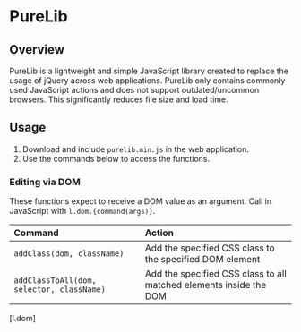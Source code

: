 # PureLib

## Overview
PureLib is a lightweight and simple JavaScript library created to replace the usage of jQuery across web 
applications.  PureLib only contains commonly used JavaScript actions and does not support outdated/uncommon browsers.
This significantly reduces file size and load time.


## Usage
1. Download and include `purelib.min.js` in the web application.
2. Use the commands below to access the functions.

### Editing via DOM
These functions expect to receive a DOM value as an argument.  Call in JavaScript with `l.dom.{command(args)}`.

| Command                                         | Action                                                             |
|:------------------------------------------------|:-------------------------------------------------------------------|
| `addClass(dom, className)`                | Add the specified CSS class to the specified DOM element           |
| `addClassToAll(dom, selector, className)` | Add the specified CSS class to all matched elements inside the DOM |
[l.dom]